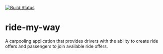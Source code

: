 [![Build Status](https://travis-ci.org/mashafrancis/ride-my-way-2.svg?branch=develop)](https://travis-ci.org/mashafrancis/ride-my-way-2)

# ride-my-way
A carpooling application that provides drivers with the ability to create ride offers and passengers to join available ride offers.
